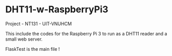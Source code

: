 # DHT11-w-RaspberryPi3
Project - NT131 - UIT-VNUHCM

This include the codes for the Raspberry Pi 3 to run as a DHT11 reader and a small web server.

FlaskTest is the main file !
